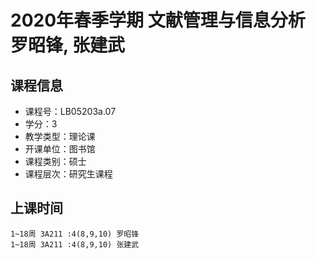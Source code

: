 # 2020年春季学期 文献管理与信息分析 罗昭锋, 张建武






## 课程信息

- 课程号：LB05203a.07
- 学分：3
- 教学类型：理论课
- 开课单位：图书馆
- 课程类别：硕士
- 课程层次：研究生课程

## 上课时间

```
1~18周 3A211 :4(8,9,10) 罗昭锋
1~18周 3A211 :4(8,9,10) 张建武
```


